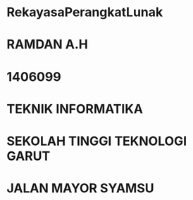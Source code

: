 # RekayasaPerangkatLunak
# RAMDAN A.H
# 1406099
# TEKNIK INFORMATIKA
# SEKOLAH TINGGI TEKNOLOGI GARUT
# JALAN MAYOR SYAMSU
